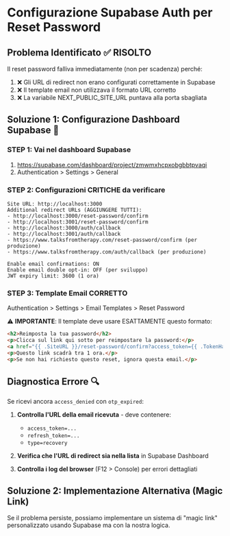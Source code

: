 # Configurazione Supabase Auth per Reset Password

## Problema Identificato ✅ RISOLTO
Il reset password falliva immediatamente (non per scadenza) perché:
1. ❌ Gli URL di redirect non erano configurati correttamente in Supabase
2. ❌ Il template email non utilizzava il formato URL corretto
3. ❌ La variabile NEXT_PUBLIC_SITE_URL puntava alla porta sbagliata

## Soluzione 1: Configurazione Dashboard Supabase 🔧

### STEP 1: Vai nel dashboard Supabase
1. https://supabase.com/dashboard/project/zmwmxhcpxobgbbtpvaqi
2. Authentication > Settings > General

### STEP 2: Configurazioni CRITICHE da verificare
```
Site URL: http://localhost:3000
Additional redirect URLs (AGGIUNGERE TUTTI): 
- http://localhost:3000/reset-password/confirm
- http://localhost:3001/reset-password/confirm
- http://localhost:3000/auth/callback
- http://localhost:3001/auth/callback
- https://www.talksfromtherapy.com/reset-password/confirm (per produzione)
- https://www.talksfromtherapy.com/auth/callback (per produzione)

Enable email confirmations: ON
Enable email double opt-in: OFF (per sviluppo)
JWT expiry limit: 3600 (1 ora)
```

### STEP 3: Template Email CORRETTO
Authentication > Settings > Email Templates > Reset Password

⚠️ **IMPORTANTE**: Il template deve usare ESATTAMENTE questo formato:

```html
<h2>Reimposta la tua password</h2>
<p>Clicca sul link qui sotto per reimpostare la password:</p>
<a href="{{ .SiteURL }}/reset-password/confirm?access_token={{ .TokenHash }}&type=recovery&refresh_token={{ .RefreshToken }}">Reimposta Password</a>
<p>Questo link scadrà tra 1 ora.</p>
<p>Se non hai richiesto questo reset, ignora questa email.</p>
```

## Diagnostica Errore 🔍

Se ricevi ancora `access_denied` con `otp_expired`:

1. **Controlla l'URL della email ricevuta** - deve contenere:
   - `access_token=...`
   - `refresh_token=...` 
   - `type=recovery`

2. **Verifica che l'URL di redirect sia nella lista** in Supabase Dashboard

3. **Controlla i log del browser** (F12 > Console) per errori dettagliati

## Soluzione 2: Implementazione Alternativa (Magic Link)

Se il problema persiste, possiamo implementare un sistema di "magic link" personalizzato usando Supabase ma con la nostra logica.
